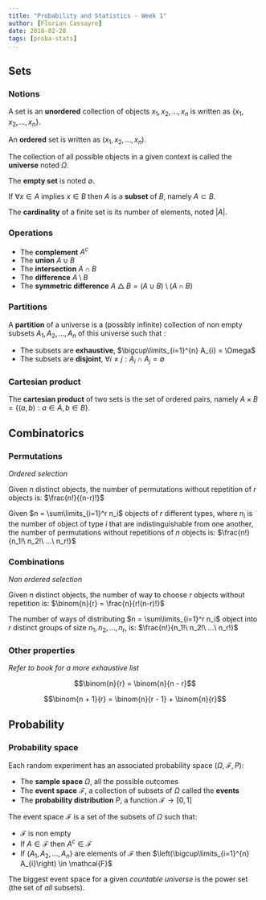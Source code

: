 ```yaml
---
title: "Probability and Statistics - Week 1"
author: [Florian Cassayre]
date: 2018-02-20
tags: [proba-stats]
...
```


## Sets

### Notions

A set is an **unordered** collection of objects $x_{1}, x_{2}, ..., x_{n}$ is written as $\left\{x_{1}, x_{2}, ..., x_{n}\right\}$.

An **ordered** set is written as $\left( x_{1}, x_{2}, ..., x_{n}\right)$.

The collection of all possible objects in a given context is called the **universe** noted $\Omega$.

The **empty set** is noted $\emptyset$.

If $\forall x \in A$ implies $x \in B$ then $A$ is a **subset** of $B$, namely $A \subset B$.

The **cardinality** of a finite set is its number of elements, noted $\left|{A}\right|$.

### Operations

- The **complement** $A^c$
- The **union** $A \cup B$
- The **intersection** $A \cap B$
- The **difference** $A \setminus B$
- The **symmetric difference** $A \bigtriangleup B = \left(A \cup B\right) \setminus \left(A \cap B\right)$

### Partitions

A **partition** of a universe is a (possibly infinite) collection of non empty subsets $A_1, A_2, ..., A_n$ of this universe such that :

- The subsets are **exhaustive**, $\bigcup\limits_{i=1}^{n} A_{i} = \Omega$
- The subsets are **disjoint**, $\forall i \neq j: A_i \cap A_j = \emptyset$

### Cartesian product

The **cartesian product** of two sets is the set of ordered pairs, namely $A \times B = \left\{{\left(a, b\right): a \in A, b \in B}\right\}$.

## Combinatorics

### Permutations

_Ordered selection_

Given $n$ distinct objects, the number of permutations without repetition of $r$ objects is: $\frac{n!}{(n-r)!}$

Given $n = \sum\limits_{i=1}^r n_i$ objects of $r$ different types, where $n_i$ is the number of object of type $i$ that are indistinguishable from one another, the number of permutations without repetitions of $n$ objects is: $\frac{n!}{n_1!\ n_2!\ ...\ n_r!}$

### Combinations

_Non ordered selection_

Given $n$ distinct objects, the number of way to choose $r$ objects without repetition is: $\binom{n}{r} = \frac{n}{r!(n-r)!}$

The number of ways of distributing $n = \sum\limits_{i=1}^r n_i$ object into $r$ distinct groups of size $n_1, n_2, ..., n_r$, is: $\frac{n!}{n_1!\ n_2!\ ...\ n_r!}$

### Other properties

_Refer to book for a more exhaustive list_

$$\binom{n}{r} = \binom{n}{n - r}$$

$$\binom{n + 1}{r} = \binom{n}{r - 1} + \binom{n}{r}$$

## Probability

### Probability space

Each random experiment has an associated probability space $(\Omega, \mathcal{F}, P)$:

- The **sample space** $\Omega$, all the possible outcomes
- The **event space** $\mathcal{F}$, a collection of subsets of $\Omega$ called the **events**
- The **probability distribution** $P$, a function $\mathcal{F} \to [0, 1]$

The event space $\mathcal{F}$ is a set of the subsets of $\Omega$ such that:

- $\mathcal{F}$ is non empty
- If $A \in \mathcal{F}$ then $A^c \in \mathcal{F}$
- If $\{A_1, A_2, ..., A_n\}$ are elements of $\mathcal{F}$ then $\left(\bigcup\limits_{i=1}^{n} A_{i}\right) \in \mathcal{F}$

The biggest event space for a given _countable universe_ is the power set (the set of _all_ subsets).
